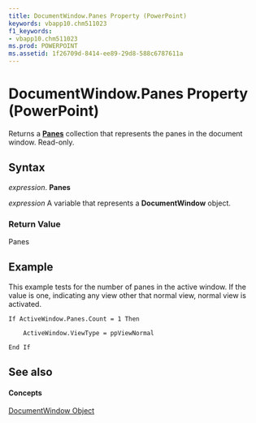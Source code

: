 ```yaml
---
title: DocumentWindow.Panes Property (PowerPoint)
keywords: vbapp10.chm511023
f1_keywords:
- vbapp10.chm511023
ms.prod: POWERPOINT
ms.assetid: 1f26709d-8414-ee89-29d8-588c6787611a
---
```



# DocumentWindow.Panes Property (PowerPoint)

Returns a  **[Panes](panes-object-powerpoint.md)** collection that represents the panes in the document window. Read-only.


## Syntax

 _expression_. **Panes**

 _expression_ A variable that represents a **DocumentWindow** object.


### Return Value

Panes


## Example

This example tests for the number of panes in the active window. If the value is one, indicating any view other that normal view, normal view is activated.


```
If ActiveWindow.Panes.Count = 1 Then

    ActiveWindow.ViewType = ppViewNormal

End If
```


## See also


#### Concepts


[DocumentWindow Object](documentwindow-object-powerpoint.md)


